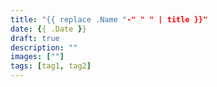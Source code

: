 ```yaml
---
title: "{{ replace .Name "-" " " | title }}"
date: {{ .Date }}
draft: true
description: ""
images: [""]
tags: [tag1, tag2]
---
```


